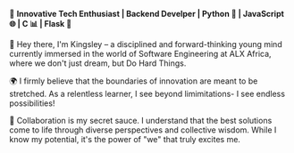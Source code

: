 
🚀 **Innovative Tech Enthusiast | Backend Develper | Python 🐍 | JavaScript 🌐 | C 📊 | Flask 🌟**

👋 Hey there, I'm Kingsley – a disciplined and forward-thinking young mind currently immersed in the world of Software Engineering at ALX Africa, where we don't just dream, but Do Hard Things.

🌍 I firmly believe that the boundaries of innovation are meant to be stretched. As a relentless learner, I see beyond limimitations- I see endless possibilities!

🤝 Collaboration is my secret sauce. I understand that the best solutions come to life through diverse perspectives and collective wisdom. While I know my potential, it's the power of "we" that truly excites me.
